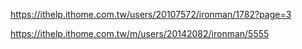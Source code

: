 https://ithelp.ithome.com.tw/users/20107572/ironman/1782?page=3

https://ithelp.ithome.com.tw/m/users/20142082/ironman/5555

